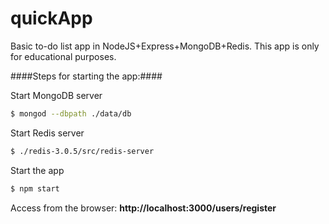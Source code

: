 # quickApp
Basic to-do list app in NodeJS+Express+MongoDB+Redis. This app is only for educational purposes.

####Steps for starting the app:####

Start MongoDB server
```sh
$ mongod --dbpath ./data/db
```
Start Redis server
```sh
$ ./redis-3.0.5/src/redis-server
```

Start the app
```sh
$ npm start
```
Access from the browser: **http://localhost:3000/users/register**



